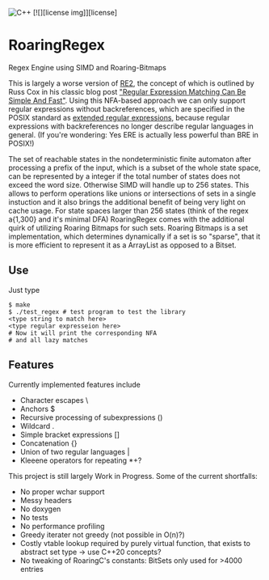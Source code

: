 ![C++](https://github.com/MartinErhardt/RoaringRegex/actions/workflows/c-cpp.yml/badge.svg)
[![][license img]][license]
# RoaringRegex
Regex Engine using SIMD and Roaring-Bitmaps

This is largely a worse version of [RE2](https://github.com/google/re2), the concept of which is outlined by Russ Cox in his classic blog post
["Regular Expression Matching Can Be Simple And Fast"](https://swtch.com/~rsc/regexp/regexp1.html). 
Using this NFA-based approach we can only support regular expressions without backreferences, which are specified in the POSIX standard as 
[extended regular expressions](https://pubs.opengroup.org/onlinepubs/009696699/basedefs/xbd_chap09.html), because regular expressions with backreferences no longer describe regular languages in general.
(If you're wondering: Yes ERE is actually less powerful than BRE in POSIX!)

The set of reachable states in the nondeterministic finite automaton after processing a prefix of the input, 
which is a subset of the whole state space, can be represented by a integer if the total number of states does not exceed the word size.
Otherwise SIMD will handle up to 256 states.
This allows to perform operations like unions or intersections of sets in a single instuction 
and it also brings the additional benefit of being very light on cache usage.
For state spaces larger than 256 states (think of the regex a{1,300} and it's minimal DFA) 
RoaringRegex comes with the additional quirk of utilizing Roaring Bitmaps for such sets.
Roaring Bitmaps is a set implementation, which determines dynamically if a set is so "sparse", 
that it is more efficient to represent it as a ArrayList as opposed to a Bitset.
## Use
Just type
```
$ make
$ ./test_regex # test program to test the library
<type string to match here>
<type regular expresseion here>
# Now it will print the corresponding NFA
# and all lazy matches
```
## Features
Currently implemented features include
 - Character escapes                      \
 - Anchors                                $
 - Recursive processing of subexpressions ()
 - Wildcard                               .
 - Simple bracket expressions             []
 - Concatenation                          {}
 - Union of two regular languages         |
 - Kleeene operators for repeating        *+?

This project is still largely Work in Progress. Some of the current shortfalls:
 - No proper wchar support
 - Messy headers
 - No doxygen
 - No tests
 - No performance profiling
 - Greedy iterater not greedy (not possible in O(n)?)
 - Costly vtable lookup required by purely virtual function, that exists to abstract set type -> use C++20 concepts?
 - No tweaking of RoaringC's constants: BitSets only used for >4000 entries
